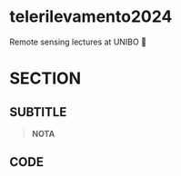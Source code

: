 # telerilevamento2024

Remote sensing lectures at UNIBO 📡

# SECTION 

## SUBTITLE 

> **NOTA**

## CODE
```{r}
